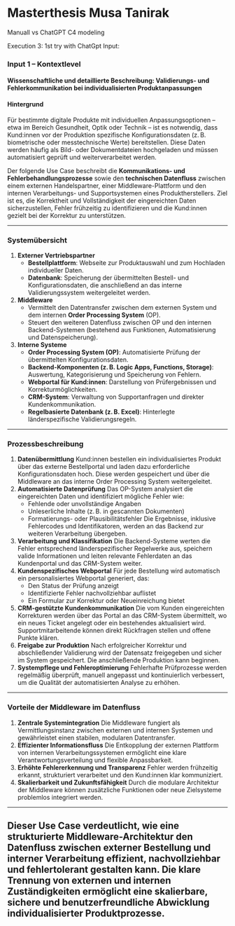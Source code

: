 # Masterthesis Musa Tanirak 
Manuall vs ChatGPT C4 modeling

Execution 3:
1st try with ChatGpt Input:

### Input 1 – Kontextlevel
#### Wissenschaftliche und detaillierte Beschreibung: Validierungs- und Fehlerkommunikation bei individualisierten Produktanpassungen
#### Hintergrund
Für bestimmte digitale Produkte mit individuellen Anpassungsoptionen – etwa im Bereich Gesundheit, Optik oder Technik – ist es notwendig, dass Kund\:innen vor der Produktion spezifische Konfigurationsdaten (z. B. biometrische oder messtechnische Werte) bereitstellen. Diese Daten werden häufig als Bild- oder Dokumentdateien hochgeladen und müssen automatisiert geprüft und weiterverarbeitet werden.

Der folgende Use Case beschreibt die **Kommunikations- und Fehlerbehandlungsprozesse** sowie den **technischen Datenfluss** zwischen einem externen Handelspartner, einer Middleware-Plattform und den internen Verarbeitungs- und Supportsystemen eines Produktherstellers. Ziel ist es, die Korrektheit und Vollständigkeit der eingereichten Daten sicherzustellen, Fehler frühzeitig zu identifizieren und die Kund\:innen gezielt bei der Korrektur zu unterstützen.

---
### Systemübersicht
1. **Externer Vertriebspartner**
   * **Bestellplattform**: Webseite zur Produktauswahl und zum Hochladen individueller Daten.
   * **Datenbank**: Speicherung der übermittelten Bestell- und Konfigurationsdaten, die anschließend an das interne Validierungssystem weitergeleitet werden.
2. **Middleware**
   * Vermittelt den Datentransfer zwischen dem externen System und dem internen **Order Processing System** (OP).
   * Steuert den weiteren Datenfluss zwischen OP und den internen Backend-Systemen (bestehend aus Funktionen, Automatisierung und Datenspeicherung).
3. **Interne Systeme**
   * **Order Processing System (OP)**: Automatisierte Prüfung der übermittelten Konfigurationsdaten.
   * **Backend-Komponenten (z. B. Logic Apps, Functions, Storage)**: Auswertung, Kategorisierung und Speicherung von Fehlern.
   * **Webportal für Kund\:innen**: Darstellung von Prüfergebnissen und Korrekturmöglichkeiten.
   * **CRM-System**: Verwaltung von Supportanfragen und direkter Kundenkommunikation.
   * **Regelbasierte Datenbank (z. B. Excel)**: Hinterlegte länderspezifische Validierungsregeln.
---
### Prozessbeschreibung
1. **Datenübermittlung**
   Kund\:innen bestellen ein individualisiertes Produkt über das externe Bestellportal und laden dazu erforderliche Konfigurationsdaten hoch. Diese werden gespeichert und über die Middleware an das interne Order Processing System weitergeleitet.
2. **Automatisierte Datenprüfung**
   Das OP-System analysiert die eingereichten Daten und identifiziert mögliche Fehler wie:
   * Fehlende oder unvollständige Angaben
   * Unleserliche Inhalte (z. B. in gescannten Dokumenten)
   * Formatierungs- oder Plausibilitätsfehler
   Die Ergebnisse, inklusive Fehlercodes und Identifikatoren, werden an das Backend zur weiteren Verarbeitung übergeben.
3. **Verarbeitung und Klassifikation**
   Die Backend-Systeme werten die Fehler entsprechend länderspezifischer Regelwerke aus, speichern valide Informationen und leiten relevante Fehlerdaten an das Kundenportal und das CRM-System weiter.
4. **Kundenspezifisches Webportal**
   Für jede Bestellung wird automatisch ein personalisiertes Webportal generiert, das:
   * Den Status der Prüfung anzeigt
   * Identifizierte Fehler nachvollziehbar auflistet
   * Ein Formular zur Korrektur oder Neueinreichung bietet
5. **CRM-gestützte Kundenkommunikation**
   Die vom Kunden eingereichten Korrekturen werden über das Portal an das CRM-System übermittelt, wo ein neues Ticket angelegt oder ein bestehendes aktualisiert wird. Supportmitarbeitende können direkt Rückfragen stellen und offene Punkte klären.
6. **Freigabe zur Produktion**
   Nach erfolgreicher Korrektur und abschließender Validierung wird der Datensatz freigegeben und sicher im System gespeichert. Die anschließende Produktion kann beginnen.
7. **Systempflege und Fehleroptimierung**
   Fehlerhafte Prüfprozesse werden regelmäßig überprüft, manuell angepasst und kontinuierlich verbessert, um die Qualität der automatisierten Analyse zu erhöhen.
---
### Vorteile der Middleware im Datenfluss
1. **Zentrale Systemintegration**
   Die Middleware fungiert als Vermittlungsinstanz zwischen externen und internen Systemen und gewährleistet einen stabilen, modularen Datentransfer.
2. **Effizienter Informationsfluss**
   Die Entkopplung der externen Plattform von internen Verarbeitungssystemen ermöglicht eine klare Verantwortungsverteilung und flexible Anpassbarkeit.
3. **Erhöhte Fehlererkennung und Transparenz**
   Fehler werden frühzeitig erkannt, strukturiert verarbeitet und den Kund\:innen klar kommuniziert.
4. **Skalierbarkeit und Zukunftsfähigkeit**
   Durch die modulare Architektur der Middleware können zusätzliche Funktionen oder neue Zielsysteme problemlos integriert werden.
---
Dieser Use Case verdeutlicht, wie eine strukturierte Middleware-Architektur den Datenfluss zwischen **externer Bestellung und interner Verarbeitung** effizient, nachvollziehbar und fehlertolerant gestalten kann. Die klare Trennung von externen und internen Zuständigkeiten ermöglicht eine **skalierbare, sichere und benutzerfreundliche** Abwicklung individualisierter Produktprozesse.
---

